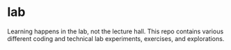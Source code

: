 # lab
Learning happens in the lab, not the lecture hall. This repo contains various different coding and technical lab experiments, exercises, and explorations.
